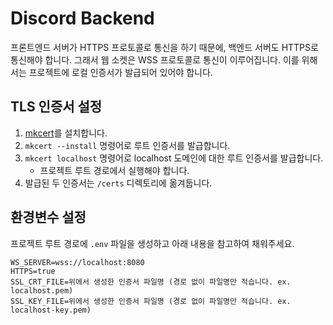 # Discord Backend

프론트엔드 서버가 HTTPS 프로토콜로 통신을 하기 때문에, 백엔드 서버도 HTTPS로 통신해야 합니다. 그래서 웹 소켓은 WSS 프로토콜로 통신이 이루어집니다. 이를 위해서는 프로젝트에 로컬 인증서가 발급되어 있어야 합니다.

## TLS 인증서 설정

1. [mkcert](https://github.com/FiloSottile/mkcert)를 설치합니다.
2. `mkcert --install` 명령어로 루트 인증서를 발급합니다.
3. `mkcert localhost` 명령어로 localhost 도메인에 대한 루트 인증서를 발급합니다.
   - 프로젝트 루트 경로에서 실행해야 합니다.
4. 발급된 두 인증서는 `/certs` 디렉토리에 옮겨둡니다.

## 환경변수 설정

프로젝트 루트 경로에 `.env` 파일을 생성하고 아래 내용을 참고하여 채워주세요.

```
WS_SERVER=wss://localhost:8080
HTTPS=true
SSL_CRT_FILE=위에서 생성한 인증서 파일명 (경로 없이 파일명만 적습니다. ex. localhost.pem)
SSL_KEY_FILE=위에서 생성한 인증서 파일명 (경로 없이 파일명만 적습니다. ex. localhost-key.pem)
```

